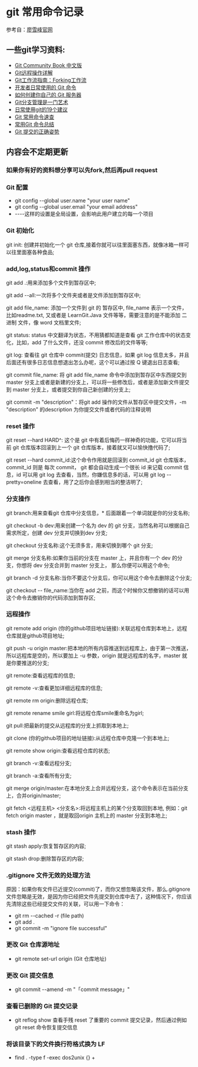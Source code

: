 
# git 常用命令记录
参考自：[廖雪峰官网](http://www.liaoxuefeng.com/wiki/0013739516305929606dd18361248578c67b8067c8c017b000)

## 一些git学习资料:
* [Git Community Book 中文版](http://gitbook.liuhui998.com/index.html)<br>
* [Git远程操作详解](http://blog.jobbole.com/71091/)<br>
* [Git工作流指南：Forking工作流](http://blog.jobbole.com/76861/)<br>
* [开发者日常使用的 Git 命令](http://blog.jobbole.com/54184/)<br>
* [如何创建你自己的 Git 服务器](http://blog.jobbole.com/60505/)<br>
* [Git分支管理是一门艺术](http://blog.jobbole.com/13916/)<br>
* [日常使用git的19个建议](http://blog.jobbole.com/96088/)
* [Git 常用命令速查](http://www.alexkras.com/getting-started-with-git/)
* [常用Git 命令总结](http://www.pythontab.com/html/2015/linuxkaiyuan_1224/999.html)
* [Git 提交的正确姿势](https://mp.weixin.qq.com/s?__biz=MzA4MjU5NTY0NA==&mid=401840568&idx=1&sn=051879b73f32ab7bcbcfc2e3cdd85f07&scene=1&srcid=0107l8avY4frKW3kfhaIUoNY&key=41ecb04b0511100344d280ce4225cc8c4d97599af475ef134186f7df3a7b8ace7e0e2eebc59d96ca00d6c9abf1ebf9e2&ascene=0&uin=MjAyNzY1NTU%3D&devicetype=iMac+MacBookPro12%2C1+OSX+OSX+10.11.2+build(15C50)&version=11020201&pass_ticket=ymbjwf7oU6CeUuxBIkhi0U6TOA5EP5ZWHXbpm6NVy%2FY%3D)

## 内容会不定期更新

### 如果你有好的资料想分享可以先fork,然后再pull request

### Git 配置
* git config --global user.name "your user name"
* git config --global user.email "your email address"
* ----这样的设置是全局设置，会影响此用户建立的每一个项目

### Git 初始化
git init: 创建并初始化一个 git 仓库,接着你就可以往里面塞东西，就像冰箱一样可以往里面塞各种食品;

### add,log,status和commit 操作
git add .:用来添加多个文件到暂存区中;

git add --all:一次将多个文件夹或者是文件添加到暂存区中;

git add file_name: 添加一个文件到 git 的 暂存区中, file_name 表示一个文件，比如readme.txt, 又或者是 LearnGit.Java 文件等等，需要注意的是不能添加 二进制 文件，像 word 文档里文件;

git status: status 中文翻译为状态，不用猜都知道是查看 git 工作仓库中的状态变化，比如，add 了什么文件，还没 commit 修改后的文件等等;

git log: 查看往 git 仓库中 commit(提交) 日志信息，如果 git log 信息太多，并且后面还有很多日志信息想退出怎么办呢，这个可以通过按 Q 键退出日志查看;

git commit file_name: 将 git add file_name 命令中添加到暂存区中东西提交到master 分支上或者是新建的分支上，可以将一些修改后，或者是添加新文件提交到 master 分支上，或者提交到你自己新创建的分支上;

git commit -m "description"：将git add 操作的文件从暂存区中提交文件，-m "description" 的description 为你提交文件或者代码的注释说明
### reset 操作
git reset --hard HARD^: 这个是 git 中有着后悔药一样神奇的功能，它可以将当前 git 仓库版本回滚到上一个 git 仓库版本，接着就又可以愉快撸代码了;

git reset --hard commit_id:这个命令作用就是回滚到 commit_id git 仓库版本，commit_id 则是 每次 commit， git 都会自动生成一个很长 id 来记载 commit 信息，id 可以用 git log 去查看，当然，你嫌信息多的话，可以用 git log --pretty=oneline 去查看，用了之后你会感到相当的整洁明了;
### 分支操作
git branch:用来查看git 仓库中分支信息，* 后面跟着一个单词就是你的分支名称;

git checkout -b dev:用来创建一个名为 dev 的 git 分支，当然名称可以根据自己需求所定，创建 dev 分支并切换到dev 分支;

git checkout 分支名称:这个无须多言，用来切换到哪个 git 分支;

git merge 分支名称:如果你当前的分支在 master 上，并且你有一个 dev 的分支，你想将 dev 分支合并到 master 分支上， 那么你便可以用这个命令;

git branch -d 分支名称:当你不要这个分支后，你可以用这个命令去删除这个分支;

git checkout -- file_name:当你在 add 之前，而这个时候你又想撤销的话可以用这个命令去撤销你的代码添加到暂存区;
### 远程操作
git remote add origin (你的github项目地址链接):关联远程仓库到本地上，远程仓库就是github项目地址;

git push -u origin master:把本地的所有内容推送到远程库上，由于第一次推送，所以远程库是空的，所以要加上 -u 参数，origin 就是远程库的名字，master 就是你要推送的分支;

git remote:查看远程库的信息;

git remote -v:查看更加详细远程库的信息;

git remote rm origin:删除远程仓库;

git remote rename smile girl:将远程仓库smile重命名为girl;

git pull:把最新的提交从远程库的分支上抓取到本地上;

git clone (你的github项目的地址链接):从远程仓库中克隆一个到本地上;

git remote show origin:查看远程仓库的状态;

git branch -v:查看远程分支;

git branch -a:查看所有分支;

git merge origin/master:在本地分支上合并远程分支，这个命令表示在当前分支上，合并origin/master;

git fetch <远程主机> <分支名>:将远程主机上的某个分支取回到本地, 例如：git fetch origin master ，就是取回origin 主机上的 master 分支到本地上;
### stash 操作
git stash apply:恢复暂存区的内容;

git stash drop:删除暂存区的内容;

### .gitignore 文件无效的处理方法
原因：如果你有文件已近提交(commit)了，而你又想忽略该文件，那么.gitignore文件忽略是无效，是因为你已经把文件先提交到仓库中去了，这种情况下，你应该先清除这些已经提交文件的关联，可以用一下命令：
* git rm --cached -r (file path)
* git add .
* git commit -m "ignore file successful"

### 更改 Git 仓库源地址
* git remote set-url origin (Git 仓库地址)

### 更改 Git 提交信息
* git commit --amend -m "「commit message」"

### 查看已删除的 Git 提交记录
* git reflog show 查看手残 reset 了重要的 commit 提交记录，然后通过例如 git reset 命令恢复提交信息

### 将该目录下的文件换行符格式换为 LF 
* find . -type f -exec dos2unix {} +
